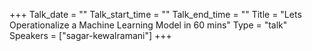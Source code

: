 +++
Talk_date = ""
Talk_start_time = ""
Talk_end_time = ""
Title = "Lets Operationalize a Machine Learning Model in 60 mins"
Type = "talk"
Speakers = ["sagar-kewalramani"]
+++


